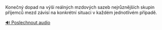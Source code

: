 
Konečný dopad na výši reálných mzdových sazeb nejrůznějších skupin příjemců mezd závisí na konkrétní situaci v každém jednotlivém případě.

[🔊 Poslechnout audio](/data/7-paragraphs/audio/chapter_147/para_001-Konen-dopad-na-vi-relnch-mzdovch-sazeb-nejr.mp3)
